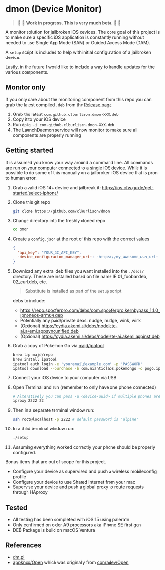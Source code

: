 # dmon (Device Monitor)

> :construction_worker: :hammer: **Work in progress. This is very much beta.** :construction: :vertical_traffic_light:

A monitor solution for jailbroken iOS devices. The core goal of this project is to make sure a specific iOS application is constantly running without needed to use Single App Mode (SAM) or Guided Access Mode (GAM).

A `setup` script is included to help with initial configuration of a jailbroken device.

Lastly, in the future I would like to include a way to handle updates for the various components.

## Monitor only

If you only care about the monitoring component from this repo you can grab the latest compiled `.deb` from the [Release page](https://github.com/clburlison/dmon/releases)

1. Grab the latest `com.github.clburlison.dmon-XXX.deb`
1. Copy it to your iOS device
1. Run `dpkg -i com.github.clburlison.dmon-XXX.deb`
1. The LaunchDaemon service will now monitor to make sure all components are properly running

## Getting started

It is assumed you know your way around a command line. All commands are run on your computer connected to a single iOS device. While it is possible to do some of this manually on a jailbroken iOS device that is pron to human error.

1. Grab a valid iOS 14+ device and jailbreak it: https://ios.cfw.guide/get-started/select-iphone/
1. Clone this git repo

   ```sh
   git clone https://github.com/clburlison/dmon
   ```

1. Change directory into the freshly cloned repo

   ```sh
   cd dmon
   ```

1. Create a `config.json` at the root of this repo with the correct values

   ```json
   {
     "api_key": "YOUR_GC_API_KEY",
     "device_configuration_manager_url": "https://my_awesome_DCM_url"
   }
   ```

1. Download any extra .deb files you want installed into the `./debs/` directory. These are installed based on file name IE 01_foobar.deb, 02_curl.deb, etc.

   > Substitute is installed as part of the `setup` script

   debs to include:

   - https://repo.spooferpro.com/debs/com.spooferpro.kernbypass_1.1.0_iphoneos-arm64.deb
   - Potentially any paid/private debs. nudge, nudge, wink, wink
   - (Optional) https://cydia.akemi.ai/debs/nodelete-ai.akemi.appsyncunified.deb
   - (Optional) https://cydia.akemi.ai/debs/nodelete-ai.akemi.appinst.deb

1. Grab a copy of Pokemon Go via [majd/ipatool](https://github.com/majd/ipatool)

   ```sh
   brew tap majd/repo
   brew install ipatool
   ipatool auth login -e 'youremail@example.com' -p 'PASSWORD'
   ipatool download --purchase -b com.nianticlabs.pokemongo -o pogo.ipa
   ```

1. Connect your iOS device to your computer via USB
1. Open Terminal and run (remember to only have one phone connected)

   ```sh
   # Alteratively you can pass -u <device-uuid> if multiple phones are connected
   iproxy 2222 22
   ```

1. Then in a separate terminal window run:

   ```sh
   ssh root@localhost -p 2222 # default password is 'alpine'
   ```

1. In a third terminal window run:

   ```sh
   ./setup
   ```

1. Assuming everything worked correctly your phone should be properly configured.

Bonus items that are out of scope for this project.

- Configure your device as supervised and push a wireless mobileconfig profile
- Configure your device to use Shared Internet from your mac
- Supervise your device and push a global proxy to route requests through HAproxy

## Tested

- All testing has been completed with iOS 15 using palera1n
- Only confirmed on older A9 processors aka iPhone SE first gen
- DEB Package is build on macOS Ventura

## References

- [dm.pl](https://github.com/theos/dm.pl)
- [appknox/Open](https://github.com/appknox/Open) which was originally from [conradev/Open](https://github.com/conradev/Open)
